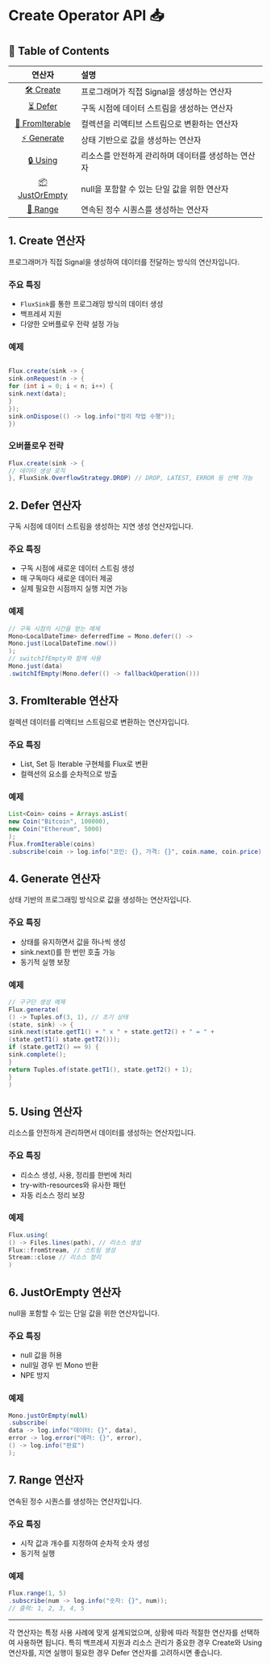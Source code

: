 # Create Operator API 📥


## 🎯 Table of Contents 
| 연산자 | 설명 |
|:--:|:--|
| [🛠️ Create](#1-create-연산자) | 프로그래머가 직접 Signal을 생성하는 연산자 |
| [⏳ Defer](#2-defer-연산자) | 구독 시점에 데이터 스트림을 생성하는 연산자 |
| [🔄 FromIterable](#3-fromiterable-연산자) | 컬렉션을 리액티브 스트림으로 변환하는 연산자 |
| [⚡ Generate](#4-generate-연산자) | 상태 기반으로 값을 생성하는 연산자 |
| [🔒 Using](#5-using-연산자) | 리소스를 안전하게 관리하며 데이터를 생성하는 연산자 |
| [📦 JustOrEmpty](#6-justorempty-연산자) | null을 포함할 수 있는 단일 값을 위한 연산자 |
| [🔢 Range](#7-range-연산자) | 연속된 정수 시퀀스를 생성하는 연산자 |


## 1. Create 연산자
프로그래머가 직접 Signal을 생성하여 데이터를 전달하는 방식의 연산자입니다.

### 주요 특징
- `FluxSink`를 통한 프로그래밍 방식의 데이터 생성
- 백프레셔 지원
- 다양한 오버플로우 전략 설정 가능

### 예제

```java

Flux.create(sink -> {
sink.onRequest(n -> {
for (int i = 0; i < n; i++) {
sink.next(data);
}
});
sink.onDispose(() -> log.info("정리 작업 수행"));
})
```


### 오버플로우 전략
```java
Flux.create(sink -> {
// 데이터 생성 로직
}, FluxSink.OverflowStrategy.DROP) // DROP, LATEST, ERROR 등 선택 가능
```


## 2. Defer 연산자
구독 시점에 데이터 스트림을 생성하는 지연 생성 연산자입니다.

### 주요 특징
- 구독 시점에 새로운 데이터 스트림 생성
- 매 구독마다 새로운 데이터 제공
- 실제 필요한 시점까지 실행 지연 가능

### 예제

```java
// 구독 시점의 시간을 얻는 예제
Mono<LocalDateTime> deferredTime = Mono.defer(() ->
Mono.just(LocalDateTime.now())
);
// switchIfEmpty와 함께 사용
Mono.just(data)
.switchIfEmpty(Mono.defer(() -> fallbackOperation()))
```


## 3. FromIterable 연산자
컬렉션 데이터를 리액티브 스트림으로 변환하는 연산자입니다.

### 주요 특징
- List, Set 등 Iterable 구현체를 Flux로 변환
- 컬렉션의 요소를 순차적으로 방출

### 예제

```java
List<Coin> coins = Arrays.asList(
new Coin("Bitcoin", 100000),
new Coin("Ethereum", 5000)
);
Flux.fromIterable(coins)
.subscribe(coin -> log.info("코인: {}, 가격: {}", coin.name, coin.price));
```


## 4. Generate 연산자
상태 기반의 프로그래밍 방식으로 값을 생성하는 연산자입니다.

### 주요 특징
- 상태를 유지하면서 값을 하나씩 생성
- sink.next()를 한 번만 호출 가능
- 동기적 실행 보장

### 예제

```java
// 구구단 생성 예제
Flux.generate(
() -> Tuples.of(3, 1), // 초기 상태
(state, sink) -> {
sink.next(state.getT1() + " x " + state.getT2() + " = " +
(state.getT1() state.getT2()));
if (state.getT2() == 9) {
sink.complete();
}
return Tuples.of(state.getT1(), state.getT2() + 1);
}
)
```


## 5. Using 연산자
리소스를 안전하게 관리하면서 데이터를 생성하는 연산자입니다.

### 주요 특징
- 리소스 생성, 사용, 정리를 한번에 처리
- try-with-resources와 유사한 패턴
- 자동 리소스 정리 보장

### 예제

```java
Flux.using(
() -> Files.lines(path), // 리소스 생성
Flux::fromStream, // 스트림 생성
Stream::close // 리소스 정리
)
```


## 6. JustOrEmpty 연산자
null을 포함할 수 있는 단일 값을 위한 연산자입니다.

### 주요 특징
- null 값을 허용
- null일 경우 빈 Mono 반환
- NPE 방지

### 예제

```java
Mono.justOrEmpty(null)
.subscribe(
data -> log.info("데이터: {}", data),
error -> log.error("에러: {}", error),
() -> log.info("완료")
);
```


## 7. Range 연산자
연속된 정수 시퀀스를 생성하는 연산자입니다.

### 주요 특징
- 시작 값과 개수를 지정하여 순차적 숫자 생성
- 동기적 실행

### 예제

```java
Flux.range(1, 5)
.subscribe(num -> log.info("숫자: {}", num));
// 출력: 1, 2, 3, 4, 5
```


---
각 연산자는 특정 사용 사례에 맞게 설계되었으며, 상황에 따라 적절한 연산자를 선택하여 사용하면 됩니다. 특히 백프레셔 지원과 리소스 관리가 중요한 경우 Create와 Using 연산자를, 지연 실행이 필요한 경우 Defer 연산자를 고려하시면 좋습니다.